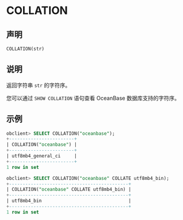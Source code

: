 # COLLATION

## 声明

```sql
COLLATION(str)
```

## 说明

返回字符串 `str` 的字符序。

您可以通过 `SHOW COLLATION` 语句查看 OceanBase 数据库支持的字符序。

## 示例

```sql
obclient> SELECT COLLATION("oceanbase");
+------------------------+
| COLLATION("oceanbase") |
+------------------------+
| utf8mb4_general_ci     |
+------------------------+
1 row in set

obclient> SELECT COLLATION("oceanbase" COLLATE utf8mb4_bin);
+--------------------------------------------+
| COLLATION("oceanbase" COLLATE utf8mb4_bin) |
+--------------------------------------------+
| utf8mb4_bin                                |
+--------------------------------------------+
1 row in set
```
